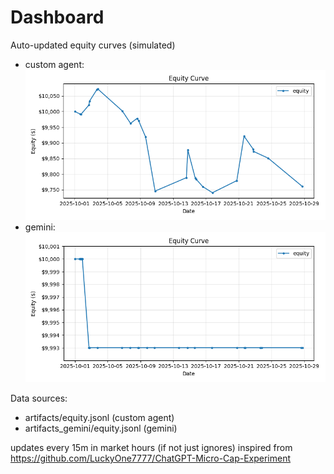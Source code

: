 # Dashboard

Auto-updated equity curves (simulated)

- custom agent: ![Equity Curve](artifacts/equity.png?v=b282dd4)
- gemini: ![Equity Curve (Gemini)](artifacts_gemini/equity.png?v=b282dd4)

Data sources:
- artifacts/equity.jsonl (custom agent)
- artifacts_gemini/equity.jsonl (gemini)

updates every 15m in market hours (if not just ignores)
inspired from https://github.com/LuckyOne7777/ChatGPT-Micro-Cap-Experiment